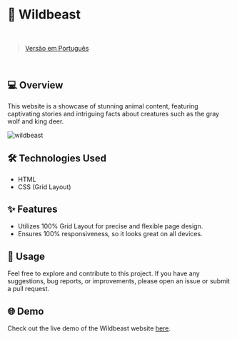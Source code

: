 #  🐺 Wildbeast 
</br>

> [Versão em Português](README_ptbr.md)

</br>

## 💻 Overview

This website is a showcase of stunning animal content, featuring captivating stories and intriguing facts about creatures such as the gray wolf and king deer.

![wildbeast](https://github.com/nicolasKormann/wildbeast/assets/104602223/30f15e87-a34b-4a55-bca4-0fd5bb3a2c7b)

## 🛠 Technologies Used

- HTML
- CSS (Grid Layout)
  
## ✨ Features

- Utilizes 100% Grid Layout for precise and flexible page design.
- Ensures 100% responsiveness, so it looks great on all devices.

## 🚀 Usage
Feel free to explore and contribute to this project. If you have any suggestions, bug reports, or improvements, please open an issue or submit a pull request.

## 🌐 Demo
Check out the live demo of the Wildbeast website [here](https://nicolaskormann.github.io/wildbeast/).

